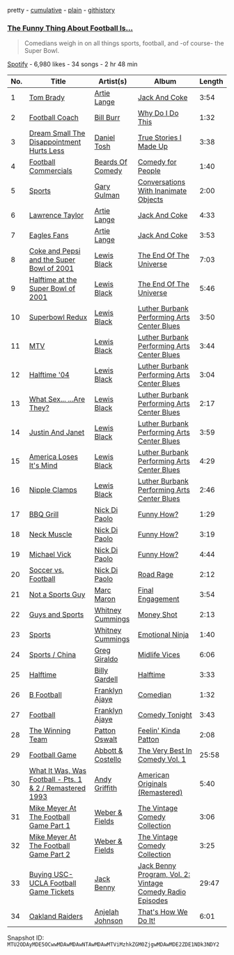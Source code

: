pretty - [cumulative](/playlists/cumulative/37i9dQZF1DWWsTBFM3ksVb.md) - [plain](/playlists/plain/37i9dQZF1DWWsTBFM3ksVb) - [githistory](https://github.githistory.xyz/mackorone/spotify-playlist-archive/blob/main/playlists/plain/37i9dQZF1DWWsTBFM3ksVb)

### [The Funny Thing About Football Is...](https://open.spotify.com/playlist/37i9dQZF1DWWsTBFM3ksVb)

> Comedians weigh in on all things sports, football, and \-of course\- the Super Bowl.

[Spotify](https://open.spotify.com/user/spotify) - 6,980 likes - 34 songs - 2 hr 48 min

| No. | Title | Artist(s) | Album | Length |
|---|---|---|---|---|
| 1 | [Tom Brady](https://open.spotify.com/track/3bxNERrs00knR7dGNqzBJu) | [Artie Lange](https://open.spotify.com/artist/3s5KtckSMZSS7wsELtMDme) | [Jack And Coke](https://open.spotify.com/album/1O5frSZHRvzTU8pkTaOB4w) | 3:54 |
| 2 | [Football Coach](https://open.spotify.com/track/7hNvrpZbcsVPkfXvnaatjG) | [Bill Burr](https://open.spotify.com/artist/25qhKKJ17Ury0KqRKJXj4d) | [Why Do I Do This](https://open.spotify.com/album/60z6eVAiESsGhfd4mIpEm0) | 1:32 |
| 3 | [Dream Small The Disappointment Hurts Less](https://open.spotify.com/track/6thYFdbWJ1qbzXBFkCWe1W) | [Daniel Tosh](https://open.spotify.com/artist/2RQsqlGDunlzpIEm43kSlM) | [True Stories I Made Up](https://open.spotify.com/album/4Zt1BxHpCk3ASGmQsFXz7G) | 3:38 |
| 4 | [Football Commercials](https://open.spotify.com/track/7faaYeOl0q3rgJzmv052Ns) | [Beards Of Comedy](https://open.spotify.com/artist/6zggtDJU4YYgFb1sXzPFr8) | [Comedy for People](https://open.spotify.com/album/54SmfkLJeAESASOBvtC8l3) | 1:40 |
| 5 | [Sports](https://open.spotify.com/track/5kA8WI9BjXnG55YKqyxred) | [Gary Gulman](https://open.spotify.com/artist/1e6dQzOjEh1eHhme10gUjm) | [Conversations With Inanimate Objects](https://open.spotify.com/album/4cWgeuXwUTFB18uAy3JADS) | 2:00 |
| 6 | [Lawrence Taylor](https://open.spotify.com/track/0plAoFDAlsNo6NPgiT4lGd) | [Artie Lange](https://open.spotify.com/artist/3s5KtckSMZSS7wsELtMDme) | [Jack And Coke](https://open.spotify.com/album/1O5frSZHRvzTU8pkTaOB4w) | 4:33 |
| 7 | [Eagles Fans](https://open.spotify.com/track/1qR0DMhSaO92tnnb1z7FhC) | [Artie Lange](https://open.spotify.com/artist/3s5KtckSMZSS7wsELtMDme) | [Jack And Coke](https://open.spotify.com/album/1O5frSZHRvzTU8pkTaOB4w) | 3:53 |
| 8 | [Coke and Pepsi and the Super Bowl of 2001](https://open.spotify.com/track/5JDKnAqRRAPalDoExl0hWG) | [Lewis Black](https://open.spotify.com/artist/6XloIaGQ9H1Nn37puBzQqm) | [The End Of The Universe](https://open.spotify.com/album/4YHtvoxX17COevFj2T2DQm) | 7:03 |
| 9 | [Halftime at the Super Bowl of 2001](https://open.spotify.com/track/5UjS3HJCV8rnPu8MGmNANi) | [Lewis Black](https://open.spotify.com/artist/6XloIaGQ9H1Nn37puBzQqm) | [The End Of The Universe](https://open.spotify.com/album/4YHtvoxX17COevFj2T2DQm) | 5:46 |
| 10 | [Superbowl Redux](https://open.spotify.com/track/5EWwq9VjObrguXGAOfOOm6) | [Lewis Black](https://open.spotify.com/artist/6XloIaGQ9H1Nn37puBzQqm) | [Luther Burbank Performing Arts Center Blues](https://open.spotify.com/album/7htmLu0JUc4wZHWV785Blt) | 3:50 |
| 11 | [MTV](https://open.spotify.com/track/7wTMnfTS5JutmUEOjiNlRt) | [Lewis Black](https://open.spotify.com/artist/6XloIaGQ9H1Nn37puBzQqm) | [Luther Burbank Performing Arts Center Blues](https://open.spotify.com/album/7htmLu0JUc4wZHWV785Blt) | 3:44 |
| 12 | [Halftime '04](https://open.spotify.com/track/5XvqQeZrYvIFuXj5F2wyic) | [Lewis Black](https://open.spotify.com/artist/6XloIaGQ9H1Nn37puBzQqm) | [Luther Burbank Performing Arts Center Blues](https://open.spotify.com/album/7htmLu0JUc4wZHWV785Blt) | 3:04 |
| 13 | [What Sex..\. ...Are They?](https://open.spotify.com/track/4JlPqfrih2Na7vDYm7hTSa) | [Lewis Black](https://open.spotify.com/artist/6XloIaGQ9H1Nn37puBzQqm) | [Luther Burbank Performing Arts Center Blues](https://open.spotify.com/album/7htmLu0JUc4wZHWV785Blt) | 2:17 |
| 14 | [Justin And Janet](https://open.spotify.com/track/36FEd0PGXVRyZok3Vu8q1H) | [Lewis Black](https://open.spotify.com/artist/6XloIaGQ9H1Nn37puBzQqm) | [Luther Burbank Performing Arts Center Blues](https://open.spotify.com/album/7htmLu0JUc4wZHWV785Blt) | 3:59 |
| 15 | [America Loses It's Mind](https://open.spotify.com/track/5M469KaLo1PNb4OrCfDVFl) | [Lewis Black](https://open.spotify.com/artist/6XloIaGQ9H1Nn37puBzQqm) | [Luther Burbank Performing Arts Center Blues](https://open.spotify.com/album/7htmLu0JUc4wZHWV785Blt) | 4:29 |
| 16 | [Nipple Clamps](https://open.spotify.com/track/7AqbcU8rve7nn8eWDiRUos) | [Lewis Black](https://open.spotify.com/artist/6XloIaGQ9H1Nn37puBzQqm) | [Luther Burbank Performing Arts Center Blues](https://open.spotify.com/album/7htmLu0JUc4wZHWV785Blt) | 2:46 |
| 17 | [BBQ Grill](https://open.spotify.com/track/2neWa1jjxRXwox0YW0F3oH) | [Nick Di Paolo](https://open.spotify.com/artist/7naOkDNNXvQkBOoV0KZEPK) | [Funny How?](https://open.spotify.com/album/3N8VKzEKtOeNRe8adGJH35) | 1:29 |
| 18 | [Neck Muscle](https://open.spotify.com/track/0EHGvaTdcaOyfHho1eJMaV) | [Nick Di Paolo](https://open.spotify.com/artist/7naOkDNNXvQkBOoV0KZEPK) | [Funny How?](https://open.spotify.com/album/3N8VKzEKtOeNRe8adGJH35) | 3:19 |
| 19 | [Michael Vick](https://open.spotify.com/track/4QxFZyRVb7m5mEODpJfm7S) | [Nick Di Paolo](https://open.spotify.com/artist/7naOkDNNXvQkBOoV0KZEPK) | [Funny How?](https://open.spotify.com/album/3N8VKzEKtOeNRe8adGJH35) | 4:44 |
| 20 | [Soccer vs\. Football](https://open.spotify.com/track/0Hqp30bZdsGlE5ioFIJnux) | [Nick Di Paolo](https://open.spotify.com/artist/7naOkDNNXvQkBOoV0KZEPK) | [Road Rage](https://open.spotify.com/album/1tAPudNlhIUfvpFGC0kUd3) | 2:12 |
| 21 | [Not a Sports Guy](https://open.spotify.com/track/0vVgfJLPNvN89Zuz32myyy) | [Marc Maron](https://open.spotify.com/artist/66VG2mrV8hpXCAiPI5WYG6) | [Final Engagement](https://open.spotify.com/album/1XuQCO3AH672Qywfb6Y5YD) | 3:54 |
| 22 | [Guys and Sports](https://open.spotify.com/track/2cMcvZ7ULm9mNI0hnskdWn) | [Whitney Cummings](https://open.spotify.com/artist/5nrXNyP5XC1DIgN1CPycmy) | [Money Shot](https://open.spotify.com/album/5NztqrOJLJ9qk4l3EtOqgu) | 2:13 |
| 23 | [Sports](https://open.spotify.com/track/1hzBkFynpDXu8Kb3LljC3a) | [Whitney Cummings](https://open.spotify.com/artist/5nrXNyP5XC1DIgN1CPycmy) | [Emotional Ninja](https://open.spotify.com/album/7fnA7ylxDbl2lvp8sebj3D) | 1:40 |
| 24 | [Sports / China](https://open.spotify.com/track/54VpGOSXcMJOxXcJHPtomB) | [Greg Giraldo](https://open.spotify.com/artist/10qBkc8lLi41AsFmvEqa3x) | [Midlife Vices](https://open.spotify.com/album/3cswNF1JhsZpI5xLsnrFT0) | 6:06 |
| 25 | [Halftime](https://open.spotify.com/track/35BnpXm2jX5QxfVyZbBHt7) | [Billy Gardell](https://open.spotify.com/artist/2MFXhBjYDQHYZ99lqLjvBL) | [Halftime](https://open.spotify.com/album/2Zp1eVO4WQ33ZJJGBGuKNX) | 3:33 |
| 26 | [B Football](https://open.spotify.com/track/2YzhPIpucueJQkOytM8285) | [Franklyn Ajaye](https://open.spotify.com/artist/7rbEMtV9BwuY50Y0e6iVQ4) | [Comedian](https://open.spotify.com/album/7ty80QhFy4GZ5WLWZqlo6Z) | 1:32 |
| 27 | [Football](https://open.spotify.com/track/1tvv9vNN7m7iPvstEkSbpD) | [Franklyn Ajaye](https://open.spotify.com/artist/7rbEMtV9BwuY50Y0e6iVQ4) | [Comedy Tonight](https://open.spotify.com/album/1MT9Ef63RCTgYf0ha0QKCY) | 3:43 |
| 28 | [The Winning Team](https://open.spotify.com/track/6aPmr8JyB0eZUFuL2cCTwu) | [Patton Oswalt](https://open.spotify.com/artist/6YvKo1VtZxCoT8IkbAYswy) | [Feelin' Kinda Patton](https://open.spotify.com/album/6QV7eBU4Y3kEzJuiRNdMDs) | 2:08 |
| 29 | [Football Game](https://open.spotify.com/track/3eBmLsuP0vAALgiBasoPez) | [Abbott & Costello](https://open.spotify.com/artist/2aYDKatB8JT71pcdbjcgKS) | [The Very Best In Comedy Vol\. 1](https://open.spotify.com/album/6z1hn2XXvJSy9AA35peuMG) | 25:58 |
| 30 | [What It Was, Was Football \- Pts\. 1 & 2 / Remastered 1993](https://open.spotify.com/track/2l24teAeQMncLusiqD08Ar) | [Andy Griffith](https://open.spotify.com/artist/7hEbJvh3BAedDS2vVJvx0B) | [American Originals \(Remastered\)](https://open.spotify.com/album/0AZRL1tTzpbcP76hajJQFw) | 5:40 |
| 31 | [Mike Meyer At The Football Game Part 1](https://open.spotify.com/track/3hRANb9cstv5t4aVGna9wH) | [Weber & Fields](https://open.spotify.com/artist/2IYivubOjbf5UEhl3FLvAb) | [The Vintage Comedy Collection](https://open.spotify.com/album/6alzxoJT2lNOvVRuG80LgC) | 3:06 |
| 32 | [Mike Meyer At The Football Game Part 2](https://open.spotify.com/track/7n5RYobY6sGHcb9lMPfBvx) | [Weber & Fields](https://open.spotify.com/artist/2IYivubOjbf5UEhl3FLvAb) | [The Vintage Comedy Collection](https://open.spotify.com/album/6alzxoJT2lNOvVRuG80LgC) | 3:25 |
| 33 | [Buying USC\-UCLA Football Game Tickets](https://open.spotify.com/track/7jCk8Ghr0grlxUd2Zuswu2) | [Jack Benny](https://open.spotify.com/artist/2LVZkJV3QeInWxmgeFzziL) | [Jack Benny Program, Vol\. 2: Vintage Comedy Radio Episodes](https://open.spotify.com/album/4fsukVOvIyYEC69aUUuBiJ) | 29:47 |
| 34 | [Oakland Raiders](https://open.spotify.com/track/2Iz3hx26nSpPoAbZwZ1ATF) | [Anjelah Johnson](https://open.spotify.com/artist/5uM0Xhxwo3D632eVABcctF) | [That's How We Do It!](https://open.spotify.com/album/6t1hKHHrnYzUxYTLaEl9UL) | 6:01 |

Snapshot ID: `MTU2ODAyMDE5OCwwMDAwMDAwNTAwMDAwMTViMzhkZGM0ZjgwMDAwMDE2ZDE1NDk3NDY2`